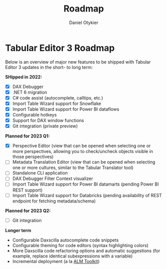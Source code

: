﻿---
uid: roadmap
title: Roadmap
author: Daniel Otykier
updated: 2023-02-03
---
# Tabular Editor 3 Roadmap

Below is an overview of major new features to be shipped with Tabular Editor 3 updates in the short- to long term:

**SHipped in 2022:**
- &#9746; DAX Debugger
- &#9746; .NET 6 migration
- &#9746; C# code assist (autocomplete, calltips, etc.)
- &#9746; Import Table Wizard support for Snowflake
- &#9746; Import Table Wizard support for Power BI dataflows
- &#9746; Configurable hotkeys
- &#9746; Support for DAX window functions
- &#9746; Git integration (private preview)

**Planned for 2023 Q1:**
- &#9746; Perspective Editor (view that can be opened when selecting one or more perspectives, allowing you to check/uncheck objects visible in those perspectives)
- &#9744; Metadata Translation Editor (view that can be opened when selecting one or more cultures, similar to the Tabular Translator tool)
- &#9744; Standalone CLI application
- &#9744; DAX Debugger Filter Context visualizer
- &#9744; Import Table Wizard support for Power BI datamarts (pending Power BI REST support)
- &#9744; Import Table Wizard support for Databricks (pending availability of REST endpoint for fetching metadata/schema)

**Planned for 2023 Q2:**
- &#9744; Git integration

**Longer term**
- Configurable Daxscilla autocomplete code snippets
- Configurable theming for code editors (syntax highlighting colors)
- More Daxscilla code refactoring options and automatic suggestions (for example, replace identical subexpressions with 
a variable)
- Incremental deployment (a la [ALM Toolkit](http://alm-toolkit.com/))
